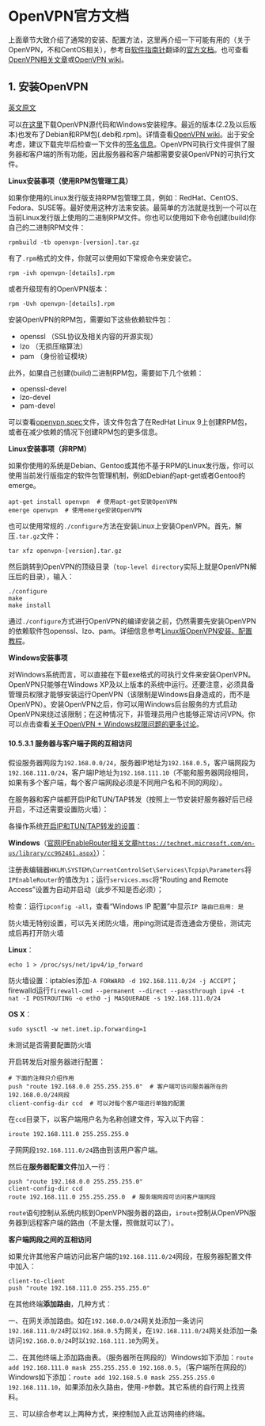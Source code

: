 # OpenVPN官方文档

上面章节大致介绍了通常的安装、配置方法，这里再介绍一下可能有用的（关于OpenVPN，不和CentOS相关），参考自[软件指南针](http://www.softown.cn/summary/openvpn-howto)翻译的[官方文档](https://openvpn.net/index.php/open-source/documentation/howto.html)。也可查看[OpenVPN相关文章](https://openvpn.net/index.php/open-source/articles.html)或[OpenVPN wiki](https://community.openvpn.net/openvpn)。

## 1. 安装OpenVPN

[英文原文](http://openvpn.net/index.php/open-source/documentation/howto.html#install)

可以[在这里](https://openvpn.net/index.php/open-source/downloads.html)下载OpenVPN源代码和Windows安装程序。最近的版本(2.2及以后版本)也发布了Debian和RPM包(.deb和.rpm)。详情查看[OpenVPN wiki](https://community.openvpn.net/openvpn)。出于安全考虑，建议下载完毕后检查一下文件的[签名信息](https://openvpn.net/index.php/open-source/documentation/sig.html)。OpenVPN可执行文件提供了服务器和客户端的所有功能，因此服务器和客户端都需要安装OpenVPN的可执行文件。

**Linux安装事项（使用RPM包管理工具）**

如果你使用的Linux发行版支持RPM包管理工具，例如：RedHat、CentOS、Fedora、SUSE等。最好使用这种方法来安装。最简单的方法就是找到一个可以在当前Linux发行版上使用的二进制RPM文件。你也可以使用如下命令创建(build)你自己的二进制RPM文件：

```
rpmbuild -tb openvpn-[version].tar.gz
```

有了`.rpm`格式的文件，你就可以使用如下常规命令来安装它。

```
rpm -ivh openvpn-[details].rpm
```

或者升级现有的OpenVPN版本：

```
rpm -Uvh openvpn-[details].rpm
```

安装OpenVPN的RPM包，需要如下这些依赖软件包：

* openssl （SSL协议及相关内容的开源实现）
* lzo （无损压缩算法）
* pam （身份验证模块）

此外，如果自己创建(build)二进制RPM包，需要如下几个依赖：

* openssl-devel
* lzo-devel
* pam-devel

可以查看[openvpn.spec](https://openvpn.net/index.php/open-source/documentation/install.html#rpm)文件，该文件包含了在RedHat Linux 9上创建RPM包，或者在减少依赖的情况下创建RPM包的更多信息。

**Linux安装事项（非RPM）**

如果你使用的系统是Debian、Gentoo或其他不基于RPM的Linux发行版，你可以使用当前发行版指定的软件包管理机制，例如Debian的apt-get或者Gentoo的emerge。

```
apt-get install openvpn  # 使用apt-get安装OpenVPN
emerge openvpn  # 使用emerge安装OpenVPN
```

也可以使用常规的`./configure`方法在安装Linux上安装OpenVPN。首先，解压`.tar.gz`文件：

```
tar xfz openvpn-[version].tar.gz
```

然后跳转到OpenVPN的顶级目录（`top-level directory`实际上就是OpenVPN解压后的目录），输入：

```
./configure
make
make install
```

通过`./configure`方式进行OpenVPN的编译安装之前，仍然需要先安装OpenVPN的依赖软件包openssl、lzo、pam。详细信息参考[Linux版OpenVPN安装、配置教程]()。

**Windows安装事项**

对Windows系统而言，可以直接在下载exe格式的可执行文件来安装OpenVPN。OpenVPN只能够在Windows XP及以上版本的系统中运行。还要注意，必须具备管理员权限才能够安装运行OpenVPN（该限制是Windows自身造成的，而不是OpenVPN）。安装OpenVPN之后，你可以用Windows后台服务的方式启动OpenVPN来绕过该限制；在这种情况下，非管理员用户也能够正常访问VPN。你可以点击查看[关于OpenVPN + Windows权限问题的更多讨论](http://openvpn.se/files/howto/openvpn-howto_run_openvpn_as_nonadmin.html)。





























#### 10.5.3.1 服务器与客户端子网的互相访问

假设服务器网段为`192.168.0.0/24`，服务器IP地址为`192.168.0.5`，客户端网段为`192.168.111.0/24`，客户端IP地址为`192.168.111.10`（不能和服务器网段相同，如果有多个客户端，每个客户端网段必须是不同用户名和不同的网段）。

在服务器和客户端都开启IP和TUN/TAP转发（按照上一节安装好服务器好后已经开启，不过还需要设置防火墙）：

各操作系统[开启IP和TUN/TAP转发的设置](https://community.openvpn.net/openvpn/wiki/265-how-do-i-enable-ip-forwarding)：

**Windows**（[官网IPEnableRouter相关文章`https://technet.microsoft.com/en-us/library/cc962461.aspx`）](https://technet.microsoft.com/en-us/library/cc962461.aspx)）：

注册表编辑器`HKLM\SYSTEM\CurrentControlSet\Services\Tcpip\Parameters`将`IPEnableRouter`的值改为`1`；运行`services.msc`将“Routing and Remote Access”设置为自动并启动（此步不知是否必须）；

检查：运行`ipconfig -all`，查看“Windows IP 配置”中显示`IP 路由已启用: 是`

防火墙无特别设置，可以先关闭防火墙，用ping测试是否连通会方便些，测试完成后再打开防火墙

**Linux**：

`echo 1 > /proc/sys/net/ipv4/ip_forward`

防火墙设置：iptables添加`-A FORWARD -d 192.168.111.0/24 -j ACCEPT`；firewalld运行`firewall-cmd --permanent --direct --passthrough ipv4 -t nat -I POSTROUTING -o eth0 -j MASQUERADE -s 192.168.111.0/24`

**OS X**：

`sudo sysctl -w net.inet.ip.forwarding=1`

未测试是否需要配置防火墙

开启转发后对服务器进行配置：

```
# 下面的注释只介绍作用
push "route 192.168.0.0 255.255.255.0"  # 客户端可访问服务器所在的192.168.0.0/24网段
client-config-dir ccd  # 可以对每个客户端进行单独的配置
```

在`ccd`目录下，以客户端用户名为名称创建文件，写入以下内容：

```
iroute 192.168.111.0 255.255.255.0
```

子网网段`192.168.111.0/24`路由到该用户客户端。

然后在**服务器配置文件**加入一行：

```
push "route 192.168.0.0 255.255.255.0"
client-config-dir ccd
route 192.168.111.0 255.255.255.0  # 服务端网段可访问客户端网段
```

`route`语句控制从系统内核到OpenVPN服务器的路由，`iroute`控制从OpenVPN服务器到远程客户端的路由（不是太懂，照做就可以了）。

**客户端网段之间的互相访问**

如果允许其他客户端访问此客户端的`192.168.111.0/24`网段，在服务器配置文件中加入：

```
client-to-client
push "route 192.168.111.0 255.255.255.0"
```

在其他终端**添加路由**，几种方式：

一、在网关添加路由。如在`192.168.0.0/24`网关处添加一条访问`192.168.111.0/24`时以`192.168.0.5`为网关，在`192.168.111.0/24`网关处添加一条访问`192.168.0.0/24`时以`192.168.111.10`为网关。

二、在其他终端上添加路由表。（服务器所在网段的）Windows如下添加：`route add 192.168.111.0 mask 255.255.255.0 192.168.0.5`，（客户端所在网段的）Windows如下添加：`route add 192.168.5.0 mask 255.255.255.0 192.168.111.10`，如果添加永久路由，使用`-P`参数。其它系统的自行网上找资料。

三、可以综合参考以上两种方式，来控制加入此互访网络的终端。
